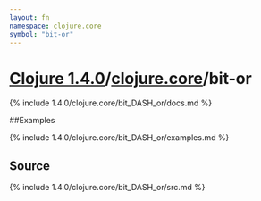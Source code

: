```yaml
---
layout: fn
namespace: clojure.core
symbol: "bit-or"
---
```


# [Clojure 1.4.0](../../)/[clojure.core](../)/bit-or

{% include 1.4.0/clojure.core/bit_DASH_or/docs.md %}

##Examples

{% include 1.4.0/clojure.core/bit_DASH_or/examples.md %}
## Source
{% include 1.4.0/clojure.core/bit_DASH_or/src.md %}

